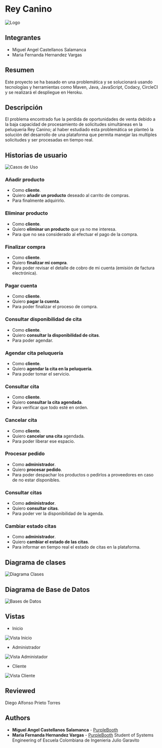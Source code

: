 # Rey Canino
![Logo](https://github.com/mariahv9/ReyCanino_ARSW/blob/master/resources/Logo.jpeg)

## Integrantes
* Miguel Angel Castellanos Salamanca
* Maria Fernanda Hernandez Vargas

## Resumen 

Este proyecto se ha basado en una problemática y se solucionará usando tecnologías y herramientas como Maven, Java, JavaScript, Codacy, CircleCI y se realizará el despliegue en Heroku.

## Descripción 

El problema encontrado fue la perdida de oportunidades de venta debido a la baja capacidad de procesamiento de solicitudes simultáneas en la peluquería Rey Canino; al haber estudiado esta problemática se planteó la solución del desarrollo  de una plataforma que permita manejar las multiples solicitudes y ser procesadas en tiempo real.

## Historias de usuario

![Casos de Uso](https://github.com/mariahv9/ReyCanino_ARSW/blob/master/resources/CasosdeUso.png)

### Añadir producto 

* Como **cliente**.
* Quiero **añadir un producto** deseado al carrito de compras.
* Para finalmente adquirirlo.

### Eliminar producto

* Como **cliente**.
* Quiero **eliminar un producto** que ya no me interesa.
* Para que no sea considerado al efectuar el pago de la compra.

### Finalizar compra

* Como **cliente**.
* Quiero **finalizar mi compra**.
* Para poder revisar el detalle de cobro de mi cuenta (emisión de factura electrónica).

### Pagar cuenta

* Como **cliente**.
* Quiero **pagar la cuenta**.
* Para poder finalizar el proceso de compra.

### Consultar disponibilidad de cita

* Como **cliente**.
* Quiero **consultar la disponibilidad de citas**.
* Para poder agendar.

### Agendar cita peluquería

* Como **cliente**.
* Quiero **agendar la cita en la peluquería**.
* Para poder tomar el servicio.

### Consultar cita

* Como **cliente**.
* Quiero **consultar la cita agendada**.
* Para verificar que todo esté en orden.

### Cancelar cita

* Como **cliente**.
* Quiero **cancelar una cita** agendada.
* Para poder liberar ese espacio.

### Procesar pedido

* Como **administrador**.
* Quiero **procesar pedido**.
* Para poder despachar los productos o pedirlos a proveedores en caso de no estar disponibles.

### Consultar citas 

* Como **administrador**.
* Quiero **consultar citas**.
* Para poder ver la disponibilidad de la agenda.

### Cambiar estado citas

* Como **administrador**.
* Quiero **cambiar el estado de las citas**.
* Para informar en tiempo real el estado de citas en la plataforma.

## Diagrama de clases

![Diagrama Clases](https://github.com/mariahv9/ReyCanino_ARSW/blob/master/resources/DiagramaClases.png)

## Diagrama de Base de Datos

![Bases de Datos](https://github.com/mariahv9/ReyCanino_ARSW/blob/master/resources/Base%20de%20Datos.png)

## Vistas
* Inicio

![Vista Inicio](https://github.com/mariahv9/ReyCanino_ARSW/blob/master/resources/VistaInicio.png)

* Administrador

![Vista Administador](https://github.com/mariahv9/ReyCanino_ARSW/blob/master/resources/VistaAdmin.png)

* Cliente

![Vista Cliente](https://github.com/mariahv9/ReyCanino_ARSW/blob/master/resources/VistaCliente.png)

## Reviewed
Diego Alfonso Prieto Torres

## Authors

* **Miguel Angel Castellanos Salamanca** - [PurpleBooth](https://github.com/macastellanossalamanca)
* **Maria Fernanda Hernandez Vargas** - [PurpleBooth](https://github.com/mariahv9)
Student of Systems Engineering of Escuela Colombiana de Ingenieria Julio Garavito 
